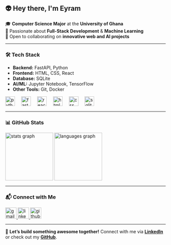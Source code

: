<h2 align="left">👽 Hey there, I'm Eyram</h2>

🎓 **Computer Science Major** at the **University of Ghana**  
🚀 Passionate about **Full-Stack Development** & **Machine Learning**  
🤝 Open to collaborating on **innovative web and AI projects**  

---

### 🛠️ Tech Stack  
- **Backend:** FastAPI, Python  
- **Frontend:** HTML, CSS, React  
- **Database:** SQLite  
- **AI/ML:** Jupyter Notebook, TensorFlow  
- **Other Tools:** Git, Docker  

<div align="left">
  <img src="https://cdn.jsdelivr.net/gh/devicons/devicon/icons/python/python-original.svg" height="30" alt="python logo" />
  <img width="12" />
  <img src="https://cdn.jsdelivr.net/gh/devicons/devicon/icons/fastapi/fastapi-original.svg" height="30" alt="fastapi logo" />
  <img width="12" />
  <img src="https://cdn.jsdelivr.net/gh/devicons/devicon/icons/react/react-original.svg" height="30" alt="react logo" />
  <img width="12" />
  <img src="https://cdn.jsdelivr.net/gh/devicons/devicon/icons/html5/html5-original.svg" height="30" alt="html logo" />
  <img width="12" />
  <img src="https://cdn.jsdelivr.net/gh/devicons/devicon/icons/css3/css3-original.svg" height="30" alt="css logo" />
  <img width="12" />
  <img src="https://cdn.jsdelivr.net/gh/devicons/devicon/icons/sqlite/sqlite-original.svg" height="30" alt="sqlite logo" />
</div>

---

### 📊 GitHub Stats  
<div align="left">
  <img src="http://github-profile-summary-cards.vercel.app/api/cards/stats?username=aee4&theme=dracula" height="150" alt="stats graph" />
  <img src="http://github-profile-summary-cards.vercel.app/api/cards/repos-per-language?username=aee4&theme=dracula" height="150" alt="languages graph" />
</div>

---

### 📬 Connect with Me  
<div align="left">
  <a href="mailto:eeyramagbetor@gmail.com">
    <img src="https://img.shields.io/static/v1?message=Gmail&logo=gmail&label=&color=D14836&logoColor=white&labelColor=&style=for-the-badge" height="35" alt="gmail logo" />
  </a>
  <a href="https://www.linkedin.com/in/aee4">
    <img src="https://img.shields.io/static/v1?message=LinkedIn&logo=linkedin&label=&color=0077B5&logoColor=white&labelColor=&style=for-the-badge" height="35" alt="linkedin logo" />
  </a>
  <a href="https://github.com/aee4">
    <img src="https://img.shields.io/static/v1?message=GitHub&logo=github&label=&color=181717&logoColor=white&labelColor=&style=for-the-badge" height="35" alt="github logo" />
  </a>
</div>

---

🚀 **Let’s build something awesome together!** Connect with me via **[LinkedIn](https://www.linkedin.com/in/aee4)** or check out my **[GitHub](https://github.com/aee4)**.  
